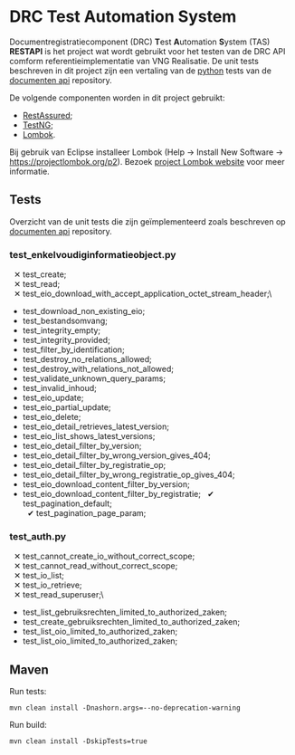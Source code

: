 # DRC Test Automation System

Documentregistratiecomponent (DRC) **T**est **A**utomation **S**ystem (TAS) **RESTAPI** is het project wat wordt gebruikt voor het testen van de DRC API comform referentieimplementatie van VNG Realisatie. De unit tests beschreven in dit project zijn een vertaling van de [python](https://www.python.org) tests van de [documenten api](https://github.com/VNG-Realisatie/documenten-api/tree/stable/1.0.x/src/drc/api/tests) repository.

De volgende componenten worden in dit project gebruikt:

* [RestAssured](https://rest-assured.io); 
* [TestNG](https://testng.org);
* [Lombok](https://projectlombok.org).

Bij gebruik van Eclipse installeer Lombok (Help -> Install New Software -> https://projectlombok.org/p2). Bezoek [project Lombok website](https://projectlombok.org/setup/eclipse) voor meer informatie.

## Tests

Overzicht van de unit tests die zijn geïmplementeerd zoals beschreven op [documenten api](https://github.com/VNG-Realisatie/documenten-api/tree/stable/1.0.x/src/drc/api/tests) repository.

### test_enkelvoudiginformatieobject.py

&nbsp;&nbsp;&#10005; test_create;\
&nbsp;&nbsp;&#10005; test_read;\
&nbsp;&nbsp;&#10005; test_eio_download_with_accept_application_octet_stream_header;\
* test_download_non_existing_eio;
* test_bestandsomvang;
* test_integrity_empty;
* test_integrity_provided;
* test_filter_by_identification;
* test_destroy_no_relations_allowed;
* test_destroy_with_relations_not_allowed;
* test_validate_unknown_query_params;
* test_invalid_inhoud;
* test_eio_update;
* test_eio_partial_update;
* test_eio_delete;
* test_eio_detail_retrieves_latest_version;
* test_eio_list_shows_latest_versions;
* test_eio_detail_filter_by_version;
* test_eio_detail_filter_by_wrong_version_gives_404;
* test_eio_detail_filter_by_registratie_op;
* test_eio_detail_filter_by_wrong_registratie_op_gives_404;
* test_eio_download_content_filter_by_version;
* test_eio_download_content_filter_by_registratie;
&nbsp;&nbsp;&#10004; test_pagination_default;\
&nbsp;&nbsp;&#10004; test_pagination_page_param;

### test_auth.py

&nbsp;&nbsp;&#10005; test_cannot_create_io_without_correct_scope; \
&nbsp;&nbsp;&#10005; test_cannot_read_without_correct_scope; \
&nbsp;&nbsp;&#10005; test_io_list;\
&nbsp;&nbsp;&#10005; test_io_retrieve;\
&nbsp;&nbsp;&#10005; test_read_superuser;\
* test_list_gebruiksrechten_limited_to_authorized_zaken;
* test_create_gebruiksrechten_limited_to_authorized_zaken;
* test_list_oio_limited_to_authorized_zaken;
* test_list_oio_limited_to_authorized_zaken;

## Maven

Run tests:

```
mvn clean install -Dnashorn.args=--no-deprecation-warning
```

Run build:

```
mvn clean install -DskipTests=true
```